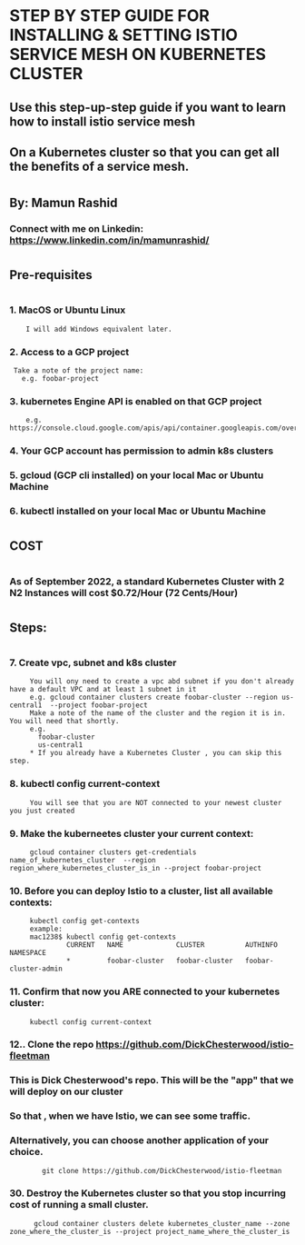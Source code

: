 
#
#     STEP BY STEP GUIDE FOR INSTALLING & SETTING ISTIO SERVICE MESH ON KUBERNETES CLUSTER


##    Use this step-up-step guide if you want to learn how to install istio service mesh 
##    On a Kubernetes cluster so that you can get all the benefits of a service mesh.
#


##    By: Mamun Rashid
###   Connect with me on Linkedin: https://www.linkedin.com/in/mamunrashid/
#

#

## Pre-requisites
#

#


### 1. MacOS or Ubuntu Linux
        I will add Windows equivalent later.
### 2. Access to a GCP project
     Take a note of the project name:
       e.g. foobar-project

### 3. kubernetes Engine API is enabled on that GCP project
        e.g. https://console.cloud.google.com/apis/api/container.googleapis.com/overview

### 4. Your GCP account has permission to admin k8s clusters

### 5. gcloud (GCP cli installed) on your local Mac or Ubuntu Machine

### 6. kubectl installed on your local Mac or Ubuntu Machine

#

#


## COST
#
### As of September 2022, a standard Kubernetes Cluster with 2 N2 Instances will cost $0.72/Hour (72 Cents/Hour)
#

#


##  Steps:
#

### 7. Create vpc, subnet and k8s cluster
         You will ony need to create a vpc abd subnet if you don't already have a default VPC and at least 1 subnet in it
         e.g. gcloud container clusters create foobar-cluster --region us-central1  --project foobar-project
         Make a note of the name of the cluster and the region it is in. You will need that shortly.
         e.g. 
           foobar-cluster
           us-central1
         * If you already have a Kubernetes Cluster , you can skip this step.
      

### 8. kubectl config current-context
         You will see that you are NOT connected to your newest cluster you just created

### 9. Make the kuberneetes cluster your current context:
         gcloud container clusters get-credentials name_of_kubernetes_cluster  --region region_where_kubernetes_cluster_is_in --project foobar-project


### 10. Before you can deploy Istio to a cluster, list all available contexts:
         kubectl config get-contexts
         example:
         mac1238$ kubectl config get-contexts
                  CURRENT   NAME             CLUSTER          AUTHINFO                                           NAMESPACE
                  *         foobar-cluster   foobar-cluster   foobar-cluster-admin   

### 11. Confirm that now you ARE connected to your kubernetes cluster:
         kubectl config current-context


###  12.. Clone the repo https://github.com/DickChesterwood/istio-fleetman
###       This is Dick Chesterwood's repo. This will be the "app" that we will deploy on our cluster
###         So that , when we have Istio, we can see some traffic.
###         Alternatively, you can choose another application of your choice.
            git clone https://github.com/DickChesterwood/istio-fleetman

     


### 30. Destroy the Kubernetes cluster so that you stop incurring cost of running a small cluster.
          gcloud container clusters delete kubernetes_cluster_name --zone zone_where_the_cluster_is --project project_name_where_the_cluster_is


